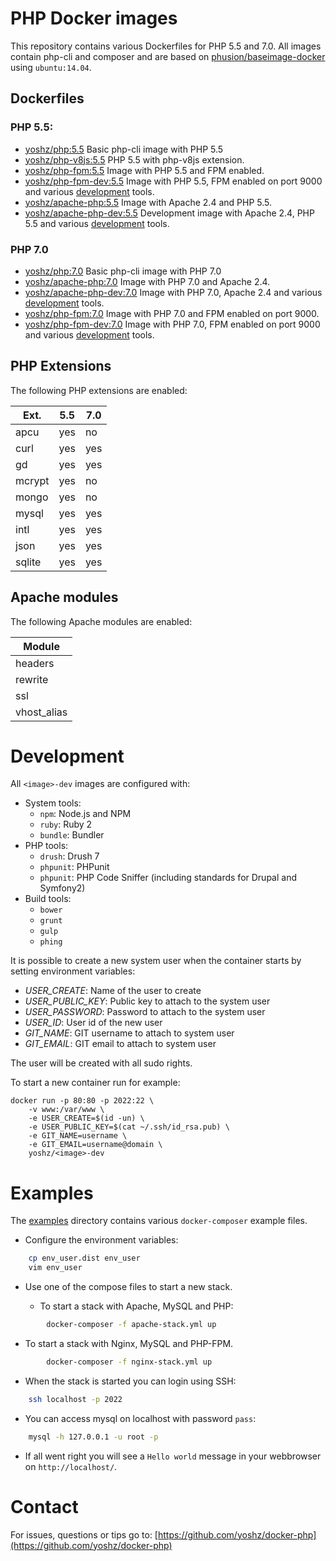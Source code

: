 PHP Docker images
=================

This repository contains various Dockerfiles for PHP 5.5 and 7.0.
All images contain php-cli and composer and are based on [phusion/baseimage-docker](https://hub.docker.com/r/phusion/baseimage/) using `ubuntu:14.04`.

Dockerfiles
-----------

### PHP 5.5:
* [yoshz/php:5.5](5.5/php) Basic php-cli image with PHP 5.5
* [yoshz/php-v8js:5.5](5.5/php-v8js) PHP 5.5 with php-v8js extension.
* [yoshz/php-fpm:5.5](5.5/php-fpm) Image with PHP 5.5 and FPM enabled.
* [yoshz/php-fpm-dev:5.5](5.5/php-fpm-dev) Image with PHP 5.5, FPM enabled on port 9000 and various [development](#Development) tools.
* [yoshz/apache-php:5.5](5.5/apache-php) Image with Apache 2.4 and PHP 5.5.
* [yoshz/apache-php-dev:5.5](5.5/apache-php-dev) Development image with Apache 2.4, PHP 5.5 and various [development](#Development) tools.

### PHP 7.0
* [yoshz/php:7.0](7.0/php) Basic php-cli image with PHP 7.0
* [yoshz/apache-php:7.0](7.0/apache-php) Image with PHP 7.0 and Apache 2.4.
* [yoshz/apache-php-dev:7.0](7.0/apache-php-dev) Image with PHP 7.0, Apache 2.4 and various [development](#Development) tools.
* [yoshz/php-fpm:7.0](7.0/php-fpm) Image with PHP 7.0 and FPM enabled on port 9000.
* [yoshz/php-fpm-dev:7.0](7.0/php-fpm-dev) Image with PHP 7.0, FPM enabled on port 9000 and various [development](#Development) tools.

PHP Extensions
--------------

The following PHP extensions are enabled:

| Ext.     | 5.5     | 7.0
|----------|---------|---------
| apcu     | yes     | no
| curl     | yes     | yes
| gd       | yes     | yes
| mcrypt   | yes     | no
| mongo    | yes     | no
| mysql    | yes     | yes
| intl     | yes     | yes
| json     | yes     | yes
| sqlite   | yes     | yes

Apache modules
--------------

The following Apache modules are enabled:

| Module
|--------------
| headers
| rewrite
| ssl
| vhost_alias


Development
===========

All `<image>-dev` images are configured with:

* System tools:
  * `npm`: Node.js and NPM
  * `ruby`: Ruby 2
  * `bundle`: Bundler
* PHP tools:
  * `drush`: Drush 7
  * `phpunit`: PHPunit
  * `phpunit`: PHP Code Sniffer (including standards for Drupal and Symfony2)
* Build tools:
  * `bower`
  * `grunt`
  * `gulp`
  * `phing`

It is possible to create a new system user when the container starts by setting environment variables:
      
* *USER_CREATE*: Name of the user to create
* *USER_PUBLIC_KEY*: Public key to attach to the system user
* *USER_PASSWORD*: Password to attach to the system user
* *USER_ID*: User id of the new user
* *GIT_NAME*: GIT username to attach to system user
* *GIT_EMAIL*: GIT email to attach to system user

The user will be created with all sudo rights.

To start a new container run for example:

    docker run -p 80:80 -p 2022:22 \
        -v www:/var/www \
        -e USER_CREATE=$(id -un) \
        -e USER_PUBLIC_KEY=$(cat ~/.ssh/id_rsa.pub) \
        -e GIT_NAME=username \
        -e GIT_EMAIL=username@domain \
        yoshz/<image>-dev


Examples
========

The [examples](examples/) directory contains various `docker-composer` example files.

* Configure the environment variables:
```bash
    cp env_user.dist env_user
    vim env_user
```

* Use one of the compose files to start a new stack.

  * To start a stack with Apache, MySQL and PHP:
```bash
        docker-composer -f apache-stack.yml up
```
  * To start a stack with Nginx, MySQL and PHP-FPM.
```bash
        docker-composer -f nginx-stack.yml up
```

* When the stack is started you can login using SSH:
```bash
    ssh localhost -p 2022
```

* You can access mysql on localhost with password `pass`:
```bash
    mysql -h 127.0.0.1 -u root -p
```

* If all went right you will see a `Hello world` message in your webbrowser on `http://localhost/`. 



Contact
=======

For issues, questions or tips go to:
[https://github.com/yoshz/docker-php](https://github.com/yoshz/docker-php)
